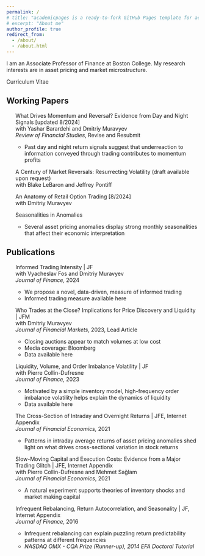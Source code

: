 ```yaml
---
permalink: /
# title: "academicpages is a ready-to-fork GitHub Pages template for academic personal websites"
# excerpt: "About me"
author_profile: true
redirect_from:
  - /about/
  - /about.html
---
```


<!-- Google tag (gtag.js) -->
<script async src="https://www.googletagmanager.com/gtag/js?id=G-2FEM1XM0CN"></script>
<script>
  window.dataLayer = window.dataLayer || [];
  function gtag(){dataLayer.push(arguments);}
  gtag('js', new Date());

  gtag('config', 'G-2FEM1XM0CN');
</script>

I am an Associate Professor of Finance at Boston College. My research interests are in asset pricing and market microstructure.

<a target="_blank"  style="text-decoration:none" href="http://bogousslavsky.github.io/files/Bogousslavsky_CV.pdf">Curriculum Vitae</a>


## Working Papers

<ul class="pad" style="list-style-type:none">
<li><a target="_blank" style="text-decoration:none" href="https://papers.ssrn.com/sol3/papers.cfm?abstract_id=4069509">What Drives Momentum and Reversal? Evidence from Day and Night Signals</a>  [updated 8/2024]</li>  
with Yashar Barardehi and Dmitriy Muravyev
  <li style="list-style-type:none"><i>Review of Financial Studies</i>, Revise and Resubmit</li>
   <ul style="list-style-type:circle">
  <li>Past day and night return signals suggest that underreaction to information conveyed through trading contributes to momentum profits</li>
  </ul>
</ul>


<ul class="pad" style="list-style-type:none">
  	<li>A Century of Market Reversals: Resurrecting Volatility (draft available upon request)</li>  
	with Blake LeBaron and Jeffrey Pontiff
</ul>

<ul class="pad" style="list-style-type:none">
  <li><a target="_blank" style="text-decoration:none" href="https://papers.ssrn.com/sol3/papers.cfm?abstract_id=4682388">An Anatomy of Retail Option Trading</a>  [8/2024]</li>    
	with Dmitriy Muravyev

</ul>


<ul class="pad" style="list-style-type:none">
  	<li><a target="_blank" style="text-decoration:none" href="https://ssrn.com/abstract=2558742">Seasonalities in Anomalies</a></li>  
  	<ul style="list-style-type:circle">
  	<li>Several asset pricing anomalies display strong monthly seasonalities that affect their economic interpretation</li>
  	</ul>
</ul>

## Publications

<ul class="pad" style="list-style-type:none">
  <li><a target="_blank"  style="text-decoration:none" href="https://papers.ssrn.com/sol3/papers.cfm?abstract_id=3865990">Informed Trading Intensity</a> | <a target="_blank" style="text-decoration:none" href="https://doi.org/10.1111/jofi.13320">JF</a></li>
  <!--<ul style="list-style-type:none;padding: 0;margin: 0;" >-->
  with Vyacheslav Fos and  Dmitriy Muravyev
	<li style="list-style-type:none"><i>Journal of Finance</i>, 2024</li> 	
	<ul style="list-style-type:circle">
	<li>We propose a novel, data-driven, measure of informed trading</li>
  <li>Informed trading measure available <a target="_blank" style="text-decoration:none" href="https://bogousslavsky.github.io/data/">here</a></li>
	</ul>  
</ul>

<ul class="pad" style="list-style-type:none">
  <li><a target="_blank" style="text-decoration:none" href="https://ssrn.com/abstract=3485840">Who Trades at the Close? Implications for Price Discovery and Liquidity</a> | <a target="_blank" style="text-decoration:none" href="https://doi.org/10.1016/j.finmar.2023.100852">JFM</a></li>
  with Dmitriy Muravyev
  <li style="list-style-type:none"><i>Journal of Financial Markets</i>, 2023, Lead Article</li> 	
         <ul style="list-style-type:circle">
        <li>Closing auctions appear to match volumes at low cost</li>
        <li>Media coverage: <a target="_blank" style="text-decoration:none" href="https://www.bloomberg.com/news/articles/2019-12-08/noise-for-sale-in-giant-u-s-auctions-used-to-end-stock-sessions">Bloomberg</a></li>
        <li>Data available <a target="_blank" style="text-decoration:none" href="https://bogousslavsky.github.io/data/">here</a></li>
        </ul>
</ul>

<ul class="pad" style="list-style-type:none">
  <li><a target="_blank" style="text-decoration:none" href="https://ssrn.com/abstract=3336171">Liquidity, Volume, and Order Imbalance Volatility</a> | <a target="_blank" style="text-decoration:none" href="https://doi.org/10.1111/jofi.13248">JF</a></li>
  <!--<li>with Pierre Collin-Dufresne </li>-->
  with Pierre Collin-Dufresne
  <li style="list-style-type:none"><i>Journal of Finance</i>, 2023</li>
	     <ul style="list-style-type:circle">
		    <li>Motivated by a simple inventory model, high-frequency order imbalance volatility helps explain the dynamics of liquidity</li>
			<li>Data available <a target="_blank" style="text-decoration:none" href="https://bogousslavsky.github.io/data/">here</a></li>
        </ul>  
</ul>

<ul class="pad" style="list-style-type:none">
  <li><a target="_blank" style="text-decoration:none" href="https://ssrn.com/abstract=2869624">The Cross-Section of Intraday and Overnight Returns</a> | <a target="_blank" style="text-decoration:none" href="https://doi.org/10.1016/j.jfineco.2020.07.020">JFE</a>, <a target="_blank" style="text-decoration:none" href="http://bogousslavsky.github.io/files/IP_InternetAppendix.pdf">Internet Appendix</a></li>
	<li style="list-style-type:none"><i>Journal of Financial Economics,</i> 2021</li>
	     <ul style="list-style-type:circle">
		  <li>Patterns in intraday average returns of asset pricing anomalies shed light on what drives cross-sectional variation in stock returns</li>  
        </ul>  
</ul>


<ul class="pad" style="list-style-type:none">
  <li><a target="_blank" style="text-decoration:none" href="https://ssrn.com/abstract=2613667">Slow-Moving Capital and Execution Costs: Evidence from a Major Trading Glitch</a> | <a target="_blank" style="text-decoration:none" href="https://doi.org/10.1016/j.jfineco.2020.08.009">JFE</a>, <a target="_blank" style="text-decoration:none" href="http://bogousslavsky.github.io/files/glitch_InternetAppendix.pdf">Internet Appendix</a></li>
  with Pierre Collin-Dufresne and Mehmet Sa&#287;lam
  <li style="list-style-type:none"><i>Journal of Financial Economics</i>, 2021</li>  
	     <ul style="list-style-type:circle">
		  <li>A natural experiment supports theories of inventory shocks and market making capital</li>  
        </ul>  
</ul>


<ul class="pad" style="list-style-type:none">   
<li><a target="_blank" style="text-decoration:none" href="https://ssrn.com/abstract=2308366">Infrequent Rebalancing, Return Autocorrelation, and Seasonality</a> | <a target="_blank" style="text-decoration:none" href="https://doi.org/10.1111/jofi.12436">JF</a>, <a target="_blank" style="text-decoration:none" href="http://bogousslavsky.github.io/files/IR_InternetAppendix.pdf">Internet Appendix</a></li>
<li style="list-style-type:none"><i>Journal of Finance</i>, 2016</li>     
        <ul style="list-style-type:circle">
		  <li>Infrequent rebalancing can explain puzzling return predictability patterns at different frequencies</li>  
        <li><i>NASDAQ OMX - CQA Prize (Runner-up), 2014 EFA Doctoral Tutorial </i></li>
        </ul>
</ul>
